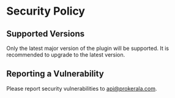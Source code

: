 # Security Policy

## Supported Versions

Only the latest major version of the plugin will be supported. It is recommended to upgrade to the latest version.

## Reporting a Vulnerability

Please report security vulnerabilities to api@prokerala.com.
